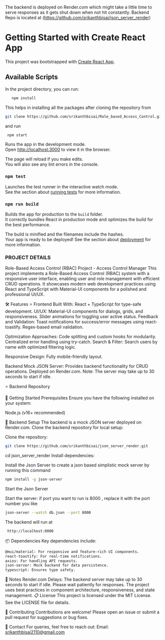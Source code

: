 The backend is deployed on Render.com which might take a little time to serve responses as it gets shut down when not hit constantly.
Backend Repo is located at (https://github.com/srikanthbisai/json_server_render)

# Getting Started with Create React App

This project was bootstrapped with [Create React App](https://github.com/facebook/create-react-app).

## Available Scripts

In the project directory, you can run:

```bash 
   npm install
```
This helps in installing all the packages after cloning the repository from
```bash
git clone https://github.com/srikanthbisai/Role_based_Access_Control.git
```
and run 

```bash
 npm start
```
Runs the app in the development mode.\
Open [http://localhost:3000](http://localhost:3000) to view it in the browser.

The page will reload if you make edits.\
You will also see any lint errors in the console.

### `npm test`

Launches the test runner in the interactive watch mode.\
See the section about [running tests](https://facebook.github.io/create-react-app/docs/running-tests) for more information.

### `npm run build`

Builds the app for production to the `build` folder.\
It correctly bundles React in production mode and optimizes the build for the best performance.

The build is minified and the filenames include the hashes.\
Your app is ready to be deployed!
See the section about [deployment](https://facebook.github.io/create-react-app/docs/deployment) for more information.


### PROJECT DETAILS 

Role-Based Access Control (RBAC) Project - Access Control Manager
This project implements a Role-Based Access Control (RBAC) system with a responsive user interface, enabling user and role management with efficient CRUD operations. It showcases modern web development practices using React and TypeScript with Material-UI components for a polished and professional UI/UX.

🛠️ Features
     ⭐️ Frontend
          Built With: React + TypeScript for type-safe development.
          UI/UX:
          Material-UI components for dialogs, grids, and responsiveness.
          Slider animations for toggling user active status.
               Feedback and Validation:
                    Toast notifications for success/error messages using react-toastify.
                    Regex-based email validation.

  Optimization Approaches:
                 Code splitting and custom hooks for modularity.
                 Centralized error handling using try-catch.
                 Search & Filter:
                 Search users by name with optimized filtering logic.

  Responsive Design:
                 Fully mobile-friendly layout.


Backend
     Mock JSON Server:
     Provides backend functionality for CRUD operations.
     Deployed on Render.com. Note: The server may take up to 30 seconds to start if idle.

 
⭐️ Backend Repository

🚀 Getting Started
Prerequisites
Ensure you have the following installed on your system:

Node.js (v16+ recommended)

🔗 Backend Setup
The backend is a mock JSON server deployed on Render.com.
Clone the backend repository for local setup:

Clone the repository:

```bash
git clone https://github.com/srikanthbisai/json_server_render.git
```

cd json_server_render
Install dependencies:

Install the Json Server to create a json based simplistic mock server by running this command
```bash
npm install -g json-server
```

Start the Json Server

Start the server: if port you want to run is 8000 , replace it with the port number you like
```bash
json-server --watch db.json --port 8000
```

The backend will run at
```bash
 http://localhost:8000
```


📦 Dependencies
Key dependencies include:

```bash
@mui/material: For responsive and feature-rich UI components.
react-toastify: For real-time notifications.
axios: For handling API requests.
json-server: Mock backend for data persistence.
typescript: Ensures type safety.
```
📝 Notes
Render.com Delays: The backend server may take up to 30 seconds to start if idle. Please wait patiently for responses.
The project uses best practices in component architecture, responsiveness, and state management.
📋 License
This project is licensed under the MIT License. See the LICENSE file for details.

🤝 Contributing
Contributions are welcome! Please open an issue or submit a pull request for suggestions or bug fixes.

📧 Contact
For queries, feel free to reach out:
Email: srikanthbisai2110@gmail.com

